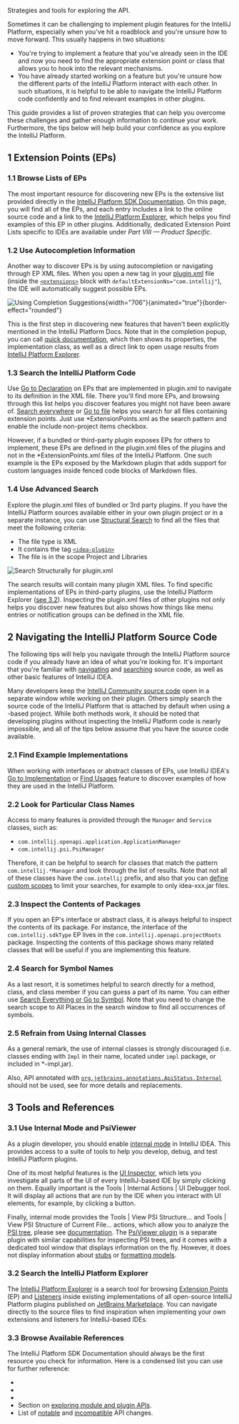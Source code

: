 [//]: # (title: Explore the IntelliJ Platform API)

<!-- Copyright 2000-2022 JetBrains s.r.o. and other contributors. Use of this source code is governed by the Apache 2 -->

<link-summary>Strategies and tools for exploring the API.</link-summary>

Sometimes it can be challenging to implement plugin features for the IntelliJ Platform,
especially when you've hit a roadblock and you're unsure how to move forward.
This usually happens in two situations:

- You're trying to implement a feature that you've already seen in the IDE and now you need to find the appropriate extension point or
  class that allows you to hook into the relevant mechanisms.
- You have already started working on a feature but you're unsure how the different parts of the IntelliJ Platform interact with each other.
  In such situations, it is helpful to be able to navigate the IntelliJ Platform code confidently and to find relevant examples in other plugins.

This guide provides a list of proven strategies that can help you overcome these challenges and gather enough information to continue your work.
Furthermore, the tips below will help build your confidence as you explore the IntelliJ Platform.

## 1 Extension Points (EPs)

### 1.1 Browse Lists of EPs

The most important resource for discovering new EPs is the extensive list provided directly in the
[IntelliJ Platform SDK Documentation](extension_point_list.md).
On this page, you will find all of the EPs, and each entry includes a link to the online source code and a link to the
[IntelliJ Platform Explorer](https://jb.gg/ipe),
which helps you find examples of this EP in other plugins.
Additionally, dedicated Extension Point Lists specific to IDEs are available under _Part VIII — Product Specific_.

### 1.2 Use Autocompletion Information

Another way to discover EPs is by using autocompletion or navigating through EP XML files.
When you open a new tag in your <path>[plugin.xml](plugin_configuration_file.md)</path> file (inside the [`<extensions>`](plugin_configuration_file.md#idea-plugin__extensions) block with `defaultExtensionNs="com.intellij"`),
the IDE will automatically suggest possible EPs.

![Using Completion Suggestions](plugin_xml_completion_suggestion.png){width="706"}{animated="true"}{border-effect="rounded"}

This is the first step in discovering new features that haven't been explicitly mentioned in the IntelliJ Platform Docs.
Note that in the completion popup, you can call
[quick documentation](https://www.jetbrains.com/help/idea/viewing-reference-information.html#inline-quick-documentation),
which then shows its properties, the implementation class, as well as a direct link to open usage results from
[IntelliJ Platform Explorer](https://jb.gg/ipe).

### 1.3 Search the IntelliJ Platform Code

Use
[Go to Declaration](https://www.jetbrains.com/help/idea/navigating-through-the-source-code.html#go_to_declaration)
on EPs that are implemented in <path>plugin.xml</path> to navigate to its definition in the XML file.
There you'll find more EPs, and browsing through this list helps you discover features you might not have been aware of.
[Search everywhere](https://www.jetbrains.com/help/idea/searching-everywhere.html)
or
[Go to file](https://www.jetbrains.com/help/idea/discover-intellij-idea.html#navigation-and-search)
helps you search for all files containing extension points.
Just use <path>*ExtensionPoints.xml</path> as the search pattern and enable the <control>include non-project items</control> checkbox.

However, if a bundled or third-party plugin exposes EPs for others to implement, these EPs are defined in the <path>plugin.xml</path> files
of the plugins and not in the <path>*ExtensionPoints.xml</path> files of the IntelliJ Platform.
One such example is the EPs exposed by the Markdown plugin that adds support for custom languages inside fenced code blocks of Markdown files.

### 1.4 Use Advanced Search

Explore the <path>plugin.xml</path> files of bundled or 3rd party plugins.
If you have the IntelliJ Platform sources available either in your own plugin project or in a separate instance,
you can use
[Structural Search](https://www.jetbrains.com/help/idea/structural-search-and-replace.html)
to find all the files that meet the following criteria:

- The file type is XML
- It contains the tag [`<idea-plugin>`](plugin_configuration_file.md#idea-plugin)
- The file is in the scope <control>Project and Libraries</control>

![Search Structurally for plugin.xml](search_structurally_for_plugin_xml.png)

The search results will contain many plugin XML files.
To find specific implementations of EPs in third-party plugins, use the IntelliJ Platform Explorer ([see 3.2](explore_api.md#32-search-the-intellij-platform-explorer)).
Inspecting the <path>plugin.xml</path> files of other plugins not only helps you discover new features but also shows how things like menu entries or
notification groups can be defined in the XML file.

## 2 Navigating the IntelliJ Platform Source Code

The following tips will help you navigate through the IntelliJ Platform source code if you already have an idea of what you're looking for.
It's important that you're familiar with
[navigating](https://www.jetbrains.com/help/idea/reference-keymap-win-default.html#navigate_from_symbols) and
[searching](https://www.jetbrains.com/help/idea/reference-keymap-win-default.html#find_everything)
source code, as well as other basic features of IntelliJ IDEA.

Many developers keep the
[IntelliJ Community source code](https://github.com/JetBrains/intellij-community)
open in a separate window while working on their plugin.
Others simply search the source code of the IntelliJ Platform that is attached by default when using a
[](tools_gradle_intellij_plugin.md)-based project.
While both methods work, it should be noted that developing plugins without inspecting the IntelliJ Platform code is nearly impossible,
and all of the tips below assume that you have the source code available.

### 2.1 Find Example Implementations

When working with interfaces or abstract classes of EPs, use IntelliJ IDEA's
[Go to Implementation](https://www.jetbrains.com/help/idea/navigating-through-the-source-code.html#go_to_implementation) or
[Find Usages](https://www.jetbrains.com/help/idea/find-usages-dialog.html)
feature to discover examples of how they are used in the IntelliJ Platform.

### 2.2 Look for Particular Class Names

Access to many features is provided through the `Manager` and `Service` classes, such as:

- `com.intellij.openapi.application.ApplicationManager`
- `com.intellij.psi.PsiManager`

Therefore, it can be helpful to search for classes that match the pattern `com.intellij.*Manager` and look through the list of results.
Note that not all of these classes have the `com.intellij` prefix, and also that you can
[define custom scopes](https://www.jetbrains.com/help/idea/configuring-scopes-and-file-colors.html)
to limit your searches, for example to only <path>idea-xxx.jar</path> files.

### 2.3 Inspect the Contents of Packages

If you open an EP's interface or abstract class, it is always helpful to inspect the contents of its package.
For instance, the interface of the `com.intellij.sdkType` EP lives in the `com.intellij.openapi.projectRoots` package.
Inspecting the contents of this package shows many related classes that will be useful if you are implementing this feature.

### 2.4 Search for Symbol Names

As a last resort, it is sometimes helpful to search directly for a method, class, and class member if you can guess a part of its name.
You can either use
[Search Everything or Go to Symbol](https://www.jetbrains.com/help/idea/reference-keymap-win-default.html#find_everything).
Note that you need to change the search scope to <control>All Places</control> in the search window to find all occurrences of symbols.

### 2.5 Refrain from Using Internal Classes

As a general remark, the use of internal classes is strongly discouraged (i.e. classes ending with `Impl` in their name,
located under `impl` package, or included in <path>*-impl.jar</path>).

Also, API annotated with
[`org.jetbrains.annotations.ApiStatus.Internal`](https://github.com/JetBrains/java-annotations/blob/master/common/src/main/java/org/jetbrains/annotations/ApiStatus.java)
should not be used, see [](api_internal.md) for more details and replacements.

## 3 Tools and References

### 3.1 Use Internal Mode and PsiViewer

As a plugin developer, you should enable [internal mode](enabling_internal.md) in IntelliJ IDEA.
This provides access to a suite of tools to help you develop, debug, and test IntelliJ Platform plugins.

One of its most helpful features is the [UI Inspector](internal_ui_inspector.md),
which lets you investigate all parts of the UI of every IntelliJ-based IDE by simply clicking on them.
Equally important is the <ui-path>Tools | Internal Actions | UI Debugger</ui-path> tool.
It will display all actions that are run by the IDE when you interact with UI elements, for example, by clicking a button.

Finally, internal mode provides the <ui-path>Tools | View PSI Structure…</ui-path> and <ui-path>Tools | View PSI Structure of Current File…</ui-path> actions,
which allow you to analyze the [PSI tree](psi.md), please see [documentation](https://www.jetbrains.com/help/idea/psi-viewer.html).
The [PsiViewer plugin](https://plugins.jetbrains.com/plugin/227-psiviewer) is a separate plugin with similar capabilities for inspecting PSI trees,
and it comes with a dedicated tool window that displays information on the fly.
However, it does not display information about [stubs](stub_indexes.md) or [formatting models](code_formatting.md).

### 3.2 Search the IntelliJ Platform Explorer

The [IntelliJ Platform Explorer](https://plugins.jetbrains.com/intellij-platform-explorer)
is a search tool for browsing [Extension Points](plugin_extensions.md) (EP) and [Listeners](plugin_listeners.md) inside existing implementations of all open-source IntelliJ Platform plugins published on [JetBrains Marketplace](https://plugins.jetbrains.com).
You can navigate directly to the source files to find inspiration when implementing your own extensions and listeners for IntelliJ-based IDEs.

### 3.3 Browse Available References

The IntelliJ Platform SDK Documentation should always be the first resource you check for information.
Here is a condensed list you can use for further reference:

- [](useful_links.md)
- [](learning_resources.md)
- [](extension_point_list.md)
- Section on [exploring module and plugin APIs](plugin_compatibility.md#exploring-module-and-plugin-apis).
- List of [notable](api_notable.md) and [incompatible](api_changes_list.md) API changes.
